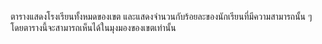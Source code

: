 ตารางแสดงโรงเรียนทั้งหมดของเขต และแสดงจำนวนกับร้อยละของนักเรียนที่มีความสามารถนั้น ๆ โดยตารางนี้จะสามารถเห็นได้ในมุงมองของเขตเท่านั้น
